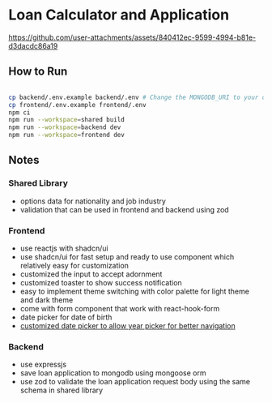 # Loan Calculator and Application

https://github.com/user-attachments/assets/840412ec-9599-4994-b81e-d3dacdc86a19

## How to Run
```bash

cp backend/.env.example backend/.env # Change the MONGODB_URI to your own connection
cp frontend/.env.example frontend/.env
npm ci
npm run --workspace=shared build
npm run --workspace=backend dev
npm run --workspace=frontend dev

```

## Notes
### Shared Library
- options data for nationality and job industry
- validation that can be used in frontend and backend using zod

### Frontend
- use reactjs with shadcn/ui
- use shadcn/ui for fast setup and ready to use component which relatively easy for customization
- customized the input to accept adornment
- customized toaster to show success notification
- easy to implement theme switching with color palette for light theme and dark theme
- come with form component that work with react-hook-form
- date picker for date of birth
- [customized date picker to allow year picker for better navigation](https://github.com/shadcn-ui/ui/pull/4421)

### Backend
- use expressjs
- save loan application to mongodb using mongoose orm
- use zod to validate the loan application request body using the same schema in shared library
